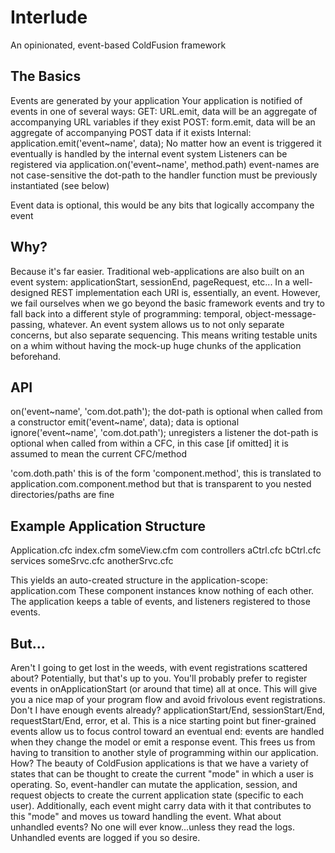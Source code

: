 Interlude
=========

An opinionated, event-based ColdFusion framework


The Basics
----------
Events are generated by your application
Your application is notified of events in one of several ways:
	GET: URL.emit, data will be an aggregate of accompanying URL variables if they exist
	POST: form.emit, data will be an aggregate of accompanying POST data if it exists
	Internal: application.emit('event~name', data);
No matter how an event is triggered it eventually is handled by the internal event system
Listeners can be registered via application.on('event~name', method.path)
	event-names are not case-sensitive
	the dot-path to the handler function must be previously instantiated (see below)

Event data is optional, this would be any bits that logically accompany the event


Why?
----
Because it's far easier.
Traditional web-applications are also built on an event system: applicationStart, sessionEnd, pageRequest, etc...  In a well-designed REST implementation each URI is, essentially, an event.  However, we fail ourselves when we go beyond the basic framework events and try to fall back into a different style of programming: temporal, object-message-passing, whatever.  An event system allows us to not only separate concerns, but also separate sequencing.  This means writing testable units on a whim without having the mock-up huge chunks of the application beforehand.

API
---
on('event~name', 'com.dot.path');
	the dot-path is optional when called from a constructor
emit('event~name', data);
	data is optional
ignore('event~name', 'com.dot.path');
	unregisters a listener
	the dot-path is optional when called from within a CFC, in this case [if omitted] it is assumed to mean the current CFC/method

'com.doth.path'
	this is of the form 'component.method', this is translated to application.com.component.method but that is transparent to you
	nested directories/paths are fine


Example Application Structure
-----------------------------
Application.cfc
index.cfm
someView.cfm
com
  controllers
    aCtrl.cfc
    bCtrl.cfc
  services
    someSrvc.cfc
    anotherSrvc.cfc

This yields an auto-created structure in the application-scope: application.com
These component instances know nothing of each other.
The application keeps a table of events, and listeners registered to those events.


But...
------
Aren't I going to get lost in the weeds, with event registrations scattered about?  Potentially, but that's up to you.  You'll probably prefer to register events in onApplicationStart (or around that time) all at once.  This will give you a nice map of your program flow and avoid frivolous event registrations.
Don't I have enough events already?  applicationStart/End, sessionStart/End, requestStart/End, error, et al.  This is a nice starting point but finer-grained events allow us to focus control toward an eventual end: events are handled when they change the model or emit a response event.  This frees us from having to transition to another style of programming within our application.
How?  The beauty of ColdFusion applications is that we have a variety of states that can be thought to create the current "mode" in which a user is operating.  So, event-handler can mutate the application, session, and request objects to create the current application state (specific to each user).  Additionally, each event might carry data with it that contributes to this "mode" and moves us toward handling the event.
What about unhandled events?  No one will ever know...unless they read the logs.  Unhandled events are logged if you so desire.
